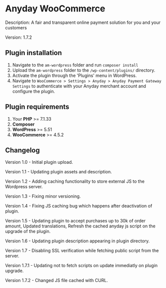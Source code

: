 # Anyday WooCommerce

Description: A fair and transparent online payment solution for you and your customers

Version: 1.7.2

## Plugin installation

1. Navigate to the `am-wordpress` folder and run `composer install`
2. Upload the `am-wordpress` folder to the `/wp-content/plugins/` directory.
3. Activate the plugin through the 'Plugins' menu in WordPress.
4. Navigate to `WooCommerce > Settings > Anyday > Anyday Payment Gateway Settings` to authenticate with your Anyday merchant account and configure the plugin.

## Plugin requirements

1. Your **PHP** >= 7.1.33
2. **Composer**
3. **WordPress** >= 5.51
4. **WooCommerce** >= 4.5.2

## Changelog

Version 1.0 - Initial plugin upload.

Version 1.1 - Updating plugin assets and description.

Version 1.2 - Adding caching functionality to store external JS to the Wordpress server.

Version 1.3 - Fixing minor versioning.

Version 1.4 - Fixing JS caching bug which happens after deactivation of plugin.

Version 1.5 - Updating plugin to accept purchases up to 30k of order amount, Updated translations, Refresh the cached anyday js script on the upgrade of the plugin.

Version 1.6 - Updating plugin description appearing in plugin directory.

Version 1.7 - Disabling SSL verification while fetching public script from the server.

Version 1.7.1 - Updating not to fetch scripts on update immediatly on plugin upgrade.

Version 1.7.2 - Changed JS file cached with CURL.
